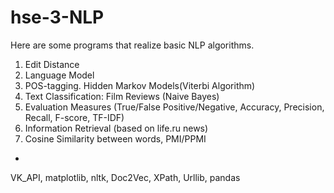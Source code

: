 # hse-3-NLP
Here are some programs that realize basic NLP algorithms. 

1. Edit Distance
2. Language Model
3. POS-tagging. Hidden Markov Models(Viterbi Algorithm)
4. Text Classification: Film Reviews (Naive Bayes)
5. Evaluation Measures (True/False Positive/Negative, Accuracy, Precision, Recall, F-score, TF-IDF)
6. Information Retrieval (based on life.ru news)
7. Cosine Similarity between words, PMI/PPMI

+

VK_API, matplotlib, nltk, Doc2Vec, XPath, Urllib, pandas
